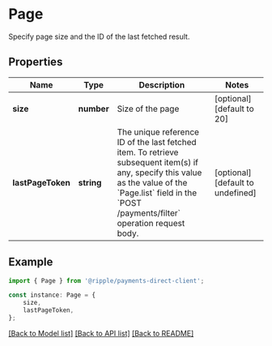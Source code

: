 # Page

Specify page size and the ID of the last fetched result.

## Properties

Name | Type | Description | Notes
------------ | ------------- | ------------- | -------------
**size** | **number** | Size of the page | [optional] [default to 20]
**lastPageToken** | **string** | The unique reference ID of the last fetched item. To retrieve subsequent item(s) if any, specify this value as the value of the &#x60;Page.list&#x60; field in the  &#x60;POST /payments/filter&#x60; operation request body. | [optional] [default to undefined]

## Example

```typescript
import { Page } from '@ripple/payments-direct-client';

const instance: Page = {
    size,
    lastPageToken,
};
```

[[Back to Model list]](../README.md#documentation-for-models) [[Back to API list]](../README.md#documentation-for-api-endpoints) [[Back to README]](../README.md)
